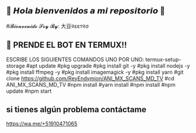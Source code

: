 ## 💫 𝙃𝙤𝙡𝙖 𝙗𝙞𝙚𝙣𝙫𝙚𝙣𝙞𝙙𝙤𝙨 𝙖 𝙢𝙞 𝙧𝙚𝙥𝙤𝙨𝙞𝙩𝙤𝙧𝙞𝙤 👋
#𝓑𝓲𝓮𝓷𝓿𝓮𝓷𝓲𝓭𝓸 𝓢𝓸𝔂 𝓑𝔂: 大豆૨εεт૨σ  

## 💫 PRENDE EL BOT EN TERMUX!!
ESCRIBE LOS SIGUIENTES COMANDOS UNO POR UNO:
termux-setup-storage
#apt update 
#pkg upgrade 
#pkg install git -y
#pkg install nodejs -y
#pkg install ffmpeg -y
#pkg install imagemagick -y
#pkg install yarn
#git clone https://github.com/ReyEndymion/ANI_MX_SCANS_MD_TV
#cd ANI_MX_SCANS_MD_TV
#npm install
#yarn install 
#npm install
#npm update
#npm start
 
## si tienes algún problema contáctame 
 https://wa.me/+51910471065
<!--
**Llilmer-G-Shock/Llilmer-G-Shock** is a ✨ _special_ ✨ repository because its `README.md` (this file) appears on your GitHub profile.

Here are some ideas to get you started:

- 🔭 I’m currently working on ...
- 🌱 I’m currently learning ...
- 👯 I’m looking to collaborate on ...
- 🤔 I’m looking for help with ...
- 💬 Ask me about ...
- 📫 How to reach me: ...
- 😄 Pronouns: ...
- ⚡ Fun fact: ...
-->
